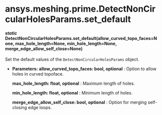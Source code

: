 <a id="ansys-meshing-prime-detectnoncircularholesparams-set-default"></a>

# ansys.meshing.prime.DetectNonCircularHolesParams.set_default

<a id="ansys.meshing.prime.DetectNonCircularHolesParams.set_default"></a>

#### *static* DetectNonCircularHolesParams.set_default(allow_curved_topo_faces=None, max_hole_length=None, min_hole_length=None, merge_edge_allow_self_close=None)

Set the default values of the `DetectNonCircularHolesParams` object.

* **Parameters:**
  **allow_curved_topo_faces: bool, optional**
  : Option to allow holes in curved topoface.

  **max_hole_length: float, optional**
  : Maximum length of holes.

  **min_hole_length: float, optional**
  : Minimum length of holes.

  **merge_edge_allow_self_close: bool, optional**
  : Option for merging self-closing edge loops.

<!-- !! processed by numpydoc !! -->
